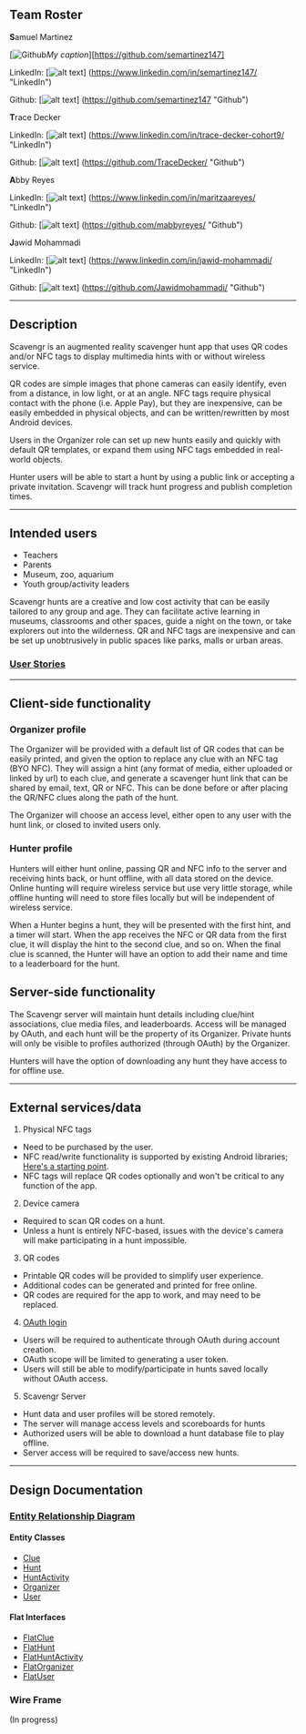 ## Team Roster

  **S**amuel Martinez
  
  <!-- A different way of trying to make clickable image-->
  [![Github](/Github.png "Github")*My caption*][https://github.com/semartinez147]
  
  LinkedIn: [![alt text](/LinkedIn.png)]
 (https://www.linkedin.com/in/semartinez147/ "LinkedIn")
 
  Github: [![alt text](/Github.png)]
 (https://github.com/semartinez147 "Github")
 
**T**race Decker

  LinkedIn: [![alt text](/LinkedIn.png)]
 (https://www.linkedin.com/in/trace-decker-cohort9/ "LinkedIn")
 
  Github: [![alt text](/Github.png)]
 (https://github.com/TraceDecker/ "Github")
 
**A**bby Reyes

  LinkedIn: [![alt text](/LinkedIn.png)]
(https://www.linkedin.com/in/maritzaareyes/ "LinkedIn")

  Github: [![alt text](/Github.png)]
(https://github.com/mabbyreyes/ "Github")
  
**J**awid Mohammadi

  LinkedIn: [![alt text](/LinkedIn.png)]
(https://www.linkedin.com/in/jawid-mohammadi/ "LinkedIn")

  Github: [![alt text](/Github.png)]
(https://github.com/Jawidmohammadi/ "Github")


---

## Description

Scavengr is an augmented reality scavenger hunt app that uses QR codes and/or NFC tags to display multimedia hints with or without wireless service.  

QR codes are simple images that phone cameras can easily identify, even from a distance, in low light, or at an angle.  NFC tags require physical contact with the phone (i.e. Apple Pay), but they are inexpensive, can be easily embedded in physical objects, and can be written/rewritten by most Android devices.  

Users in the Organizer role can set up new hunts easily and quickly with default QR templates, or expand them using NFC tags embedded in real-world objects.  

Hunter users will be able to start a hunt by using a public link or accepting a private invitation.  Scavengr will track hunt progress and publish completion times.

---

## Intended users

* Teachers
* Parents
* Museum, zoo, aquarium
* Youth group/activity leaders

Scavengr hunts are a creative and low cost activity that can be easily tailored to any group and age.  They can facilitate active learning in museums, classrooms and other spaces, guide a night on the town, or take explorers out into the wilderness.  QR and NFC tags are inexpensive and can be set up unobtrusively in public spaces like parks, malls or urban areas.


### [User Stories](user_stories.md)

---

## Client-side functionality

### Organizer profile

The Organizer will be provided with a default list of QR codes that can be easily printed, and given the option to replace any clue with an NFC tag (BYO NFC).  They will assign a hint (any format of media, either uploaded or linked by url) to each clue, and generate a scavenger hunt link that can be shared by email, text, QR or NFC.  This can be done before or after placing the QR/NFC clues along the path of the hunt.

The Organizer will choose an access level, either open to any user with the hunt link, or closed to invited users only.

### Hunter profile

Hunters will either hunt online, passing QR and NFC info to the server and receiving hints back, or hunt offline, with all data stored on the device.  Online hunting will require wireless service but use very little storage, while offline hunting will need to store files locally but will be independent of wireless service.

When a Hunter begins a hunt, they will be presented with the first hint, and a timer will start.  When the app receives the NFC or QR data from the first clue, it will display the  hint to the second clue, and so on.  When the final clue is scanned, the Hunter will have an option to add their name and time to a leaderboard for the hunt.


## Server-side functionality

The Scavengr server will maintain hunt details including clue/hint associations, clue media files, and leaderboards.  Access will be managed by OAuth, and each hunt will be the property of its Organizer.  Private hunts will only be visible to profiles authorized (through OAuth) by the Organizer.

Hunters will have the option of downloading any hunt they have access to for offline use.

---

## External services/data

1. Physical NFC tags 
  * Need to be purchased by the user.
  * NFC read/write functionality is supported by existing Android libraries; [Here's a starting point](https://developer.android.com/guide/topics/connectivity/nfc/nfc).
  * NFC tags will replace QR codes optionally and won't be critical to any function of the app.
  
2. Device camera
  * Required to scan QR codes on a hunt.
  * Unless a hunt is entirely NFC-based, issues with the device's camera will make participating in a hunt impossible.
  
3. QR codes
  * Printable QR codes will be provided to simplify user experience.
  * Additional codes can be generated and printed for free online.
  * QR codes are required for the app to work, and may need to be replaced.
  
4. [OAuth login](https://oauth.net/2/)
  * Users will be required to authenticate through OAuth during account creation.
  * OAuth scope will be limited to generating a user token.
  * Users will still be able to modify/participate in hunts saved locally without OAuth access.
  
5. Scavengr Server 
  * Hunt data and user profiles will be stored remotely.
  * The server will manage access levels and scoreboards for hunts
  * Authorized users will be able to download a hunt database file to play offline.
  * Server access will be required to save/access new hunts.

---

## Design Documentation

### [Entity Relationship Diagram](erd.md)

#### Entity Classes

* [Clue](https://github.com/staj-scavengers/server/blob/master/src/main/java/io/github/stajscavengers/scavenger/model/entity/Clue.java)
* [Hunt](https://github.com/staj-scavengers/server/blob/master/src/main/java/io/github/stajscavengers/scavenger/model/entity/Hunt.java)
* [HuntActivity](https://github.com/staj-scavengers/server/blob/master/src/main/java/io/github/stajscavengers/scavenger/model/entity/HuntActivity.java)
* [Organizer](https://github.com/staj-scavengers/server/blob/master/src/main/java/io/github/stajscavengers/scavenger/model/entity/Organizer.java)
* [User](https://github.com/staj-scavengers/server/blob/master/src/main/java/io/github/stajscavengers/scavenger/model/entity/User.java)

#### Flat Interfaces

* [FlatClue](https://github.com/staj-scavengers/server/blob/master/src/main/java/io/github/stajscavengers/scavenger/view/FlatClue.java)
* [FlatHunt](https://github.com/staj-scavengers/server/blob/master/src/main/java/io/github/stajscavengers/scavenger/view/FlatHunt.java)
* [FlatHuntActivity](https://github.com/staj-scavengers/server/blob/master/src/main/java/io/github/stajscavengers/scavenger/view/FlatHuntActivity.java)
* [FlatOrganizer](https://github.com/staj-scavengers/server/blob/master/src/main/java/io/github/stajscavengers/scavenger/view/FlatOrganizer.java)
* [FlatUser](https://github.com/staj-scavengers/server/blob/master/src/main/java/io/github/stajscavengers/scavenger/view/FlatUser.java)


###  Wire Frame
(In progress)
